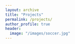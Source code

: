 ```yaml
---
layout: archive
title: "Projects"
permalink: /projects/
author_profile: true
header:
  image: "/images/soccer.jpg"
---
```

